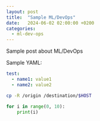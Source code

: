 ```yaml
---
layout: post
title:  "Sample ML/DevOps"
date:   2024-06-02 02:00:00 +0200
categories: 
  - ml-dev-ops
---
```

Sample post about ML/DevOps

Sample YAML:

```yaml
test:
  - name1: value1
  - name2: value2
```

```bash
cp -R /origin /destination/$HOST
```

```python
for i in range(0, 10):
    print(i)
```